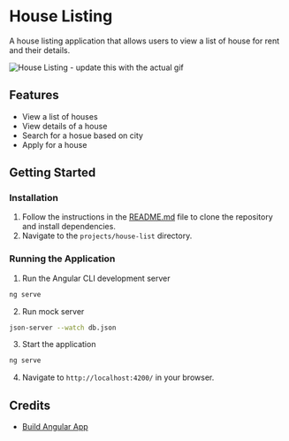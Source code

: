 # House Listing

A house listing application that allows users to view a list of house for rent and their details.

![House Listing](./public/house-listing.gif) - update this with the actual gif

## Features

- View a list of houses
- View details of a house
- Search for a hosue based on city
- Apply for a house

## Getting Started

### Installation

1. Follow the instructions in the [README.md](../../README.md) file to clone the repository and install dependencies.
2. Navigate to the `projects/house-list` directory.

### Running the Application

1. Run the Angular CLI development server

```bash
ng serve
```

2. Run mock server

```bash
json-server --watch db.json
```

3. Start the application

```bash
ng serve
```

4. Navigate to `http://localhost:4200/` in your browser.

## Credits

- [Build Angular App](https://angular.dev/tutorials/first-app)
